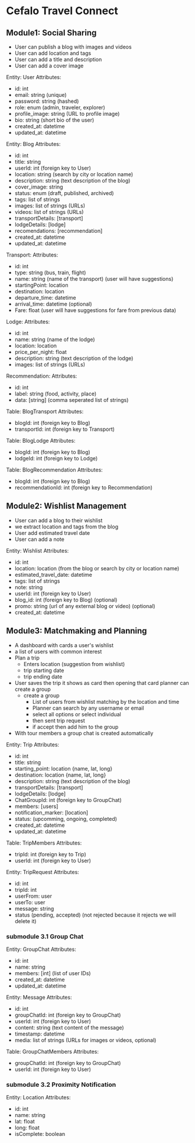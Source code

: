 # Cefalo Travel Connect

## Module1: Social Sharing

- User can publish a blog with images and videos
- User can add location and tags
- User can add a title and description
- User can add a cover image

Entity: User
Attributes:
  - id: int
  - email: string (unique)
  - password: string (hashed)
  - role: enum (admin, traveler, explorer)
  - profile_image: string (URL to profile image)
  - bio: string (short bio of the user)
  - created_at: datetime
  - updated_at: datetime

Entity: Blog
Attributes:
  - id: int
  - title: string
  - userId: int (foreign key to User)
  - location: string (search by city or location name)
  - description: string (text description of the blog)
  - cover_image: string
  - status: enum (draft, published, archived)
  - tags: list of strings
  - images: list of strings (URLs)
  - videos: list of strings (URLs)
  - transportDetails: [transport]
  - lodgeDetails: [lodge]
  - recomendations: [recommendation]
  - created_at: datetime
  - updated_at: datetime


Transport:
Attributes:
  - id: int
  - type: string (bus, train, flight)
  - name: string (name of the transport)  (user will have suggestions)
  - startingPoint: location
  - destination: location
  - departure_time: datetime
  - arrival_time: datetime (optional)
  - Fare: float  (user will have suggestions for fare from previous data)

Lodge:
Attributes:
  - id: int
  - name: string (name of the lodge)
  - location: location
  - price_per_night: float
  - description: string (text description of the lodge)
  - images: list of strings (URLs)

Recommendation:
Attributes:
  - id: int
  - label: string (food, activity, place)
  - data: [string] (comma seperated list of strings)

Table: BlogTransport
Attributes:
  - blogId: int (foreign key to Blog)
  - transportId: int (foreign key to Transport)

Table: BlogLodge
Attributes:
  - blogId: int (foreign key to Blog)
  - lodgeId: int (foreign key to Lodge)

Table: BlogRecommendation
Attributes:
  - blogId: int (foreign key to Blog)
  - recommendationId: int (foreign key to Recommendation)

## Module2:  Wishlist Management
- User can add a blog to their wishlist
- we extract location and tags from the blog
- User add estimated travel date
- User can add a note

Entity: Wishlist
Attributes:
  - id: int
  - location: location (from the blog or search by city or location name)
  - estimated_travel_date: datetime
  - tags: list of strings
  - note: string
  - userId: int (foreign key to User)
  - blog_id: int (foreign key to Blog) (optional)
  - promo: string (url of any external blog or video) (optional)
  - created_at: datetime

## Module3:  Matchmaking and Planning
- A dashboard with cards a user's wishlist
- a list of users with common interest
- Plan a trip 
  - Enters location (suggestion from wishlist)
  - trip starting date
  - trip ending date
- User saves the trip it shows as card then opening that card planner can create a group
  - create a group
    - List of users from wishlist matching by the location and time
    - Planner can search by any username or email
    - select all options or select individual
    - then sent trip request
    - if accept then add him to the group
- With tour members a group chat is created automatically

Entity: Trip
Attributes:
  - id: int
  - title: string
  - starting_point: location {name, lat, long}
  - destination: location {name, lat, long}
  - description: string (text description of the blog)
  - transportDetails: [transport]
  - lodgeDetails: [lodge]
  - ChatGroupId: int (foreign key to GroupChat)
  - members: [users]
  - notification_marker: [location]
  - status: (upcomming, ongoing, completed)
  - created_at: datetime
  - updated_at: datetime


Table: TripMembers
Attributes:
  - tripId: int (foreign key to Trip)
  - userId: int (foreign key to User)

Entity: TripRequest
Attributes:
  - id: int
  - tripId: int
  - userFrom: user
  - userTo: user
  - message: string
  - status (pending, accepted) (not rejected because it rejects we will delete it)


### submodule 3.1 Group Chat
Entity: GroupChat
Attributes:
  - id: int
  - name: string
  - members: [int] (list of user IDs)
  - created_at: datetime
  - updated_at: datetime

Entity: Message
Attributes:
  - id: int
  - groupChatId: int (foreign key to GroupChat)
  - userId: int (foreign key to User)
  - content: string (text content of the message)
  - timestamp: datetime
  - media: list of strings (URLs for images or videos, optional)

Table: GroupChatMembers
Attributes:
  - groupChatId: int (foreign key to GroupChat)
  - userId: int (foreign key to User)

### submodule 3.2 Proximity Notification
Entity: Location
Attributes:
  - id: int
  - name: string
  - lat: float
  - long: float
  - isComplete: boolean



